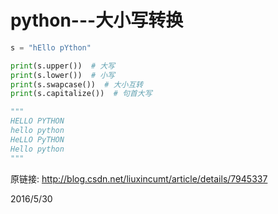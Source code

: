 # python---大小写转换

```python
s = "hEllo pYthon"

print(s.upper())  # 大写
print(s.lower())  # 小写
print(s.swapcase())  # 大小互转
print(s.capitalize())  # 句首大写

"""
HELLO PYTHON
hello python
HeLLO PyTHON
Hello python
"""
```

原链接: http://blog.csdn.net/liuxincumt/article/details/7945337  


2016/5/30  
